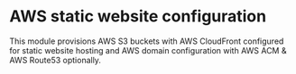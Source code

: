 # AWS static website configuration

This module provisions AWS S3 buckets with AWS CloudFront configured for static website hosting 
and AWS domain configuration with AWS ACM & AWS Route53 optionally.